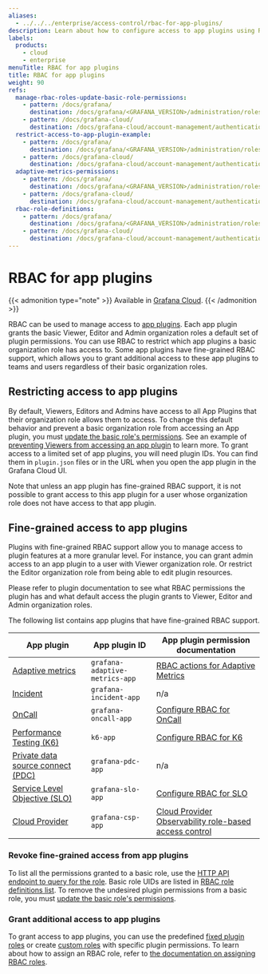 ```yaml
---
aliases:
  - ../../../enterprise/access-control/rbac-for-app-plugins/
description: Learn about how to configure access to app plugins using RBAC
labels:
  products:
    - cloud
    - enterprise
menuTitle: RBAC for app plugins
title: RBAC for app plugins
weight: 90
refs:
  manage-rbac-roles-update-basic-role-permissions:
    - pattern: /docs/grafana/
      destination: /docs/grafana/<GRAFANA_VERSION>/administration/roles-and-permissions/access-control/manage-rbac-roles/#update-basic-role-permissions
    - pattern: /docs/grafana-cloud/
      destination: /docs/grafana-cloud/account-management/authentication-and-permissions/access-control/manage-rbac-roles/#update-basic-role-permissions
  restrict-access-to-app-plugin-example:
    - pattern: /docs/grafana/
      destination: /docs/grafana/<GRAFANA_VERSION>/administration/roles-and-permissions/access-control/plan-rbac-rollout-strategy/#prevent-viewers-from-accessing-an-app-plugin
    - pattern: /docs/grafana-cloud/
      destination: /docs/grafana-cloud/account-management/authentication-and-permissions/access-control/plan-rbac-rollout-strategy/#prevent-viewers-from-accessing-an-app-plugin
  adaptive-metrics-permissions:
    - pattern: /docs/grafana/
      destination: /docs/grafana/<GRAFANA_VERSION>/administration/roles-and-permissions/access-control/custom-role-actions-scopes/#grafana-adaptive-metrics-action-definitions
    - pattern: /docs/grafana-cloud/
      destination: /docs/grafana-cloud/account-management/authentication-and-permissions/access-control/custom-role-actions-scopes/#grafana-adaptive-metrics-action-definitions
  rbac-role-definitions:
    - pattern: /docs/grafana/
      destination: /docs/grafana/<GRAFANA_VERSION>/administration/roles-and-permissions/access-control/rbac-fixed-basic-role-definitions/
    - pattern: /docs/grafana-cloud/
      destination: /docs/grafana-cloud/account-management/authentication-and-permissions/access-control/rbac-fixed-basic-role-definitions/
---
```


# RBAC for app plugins

{{< admonition type="note" >}}
Available in [Grafana Cloud](/docs/grafana-cloud).
{{< /admonition >}}

RBAC can be used to manage access to [app plugins](https://grafana.com/docs/grafana/latest/administration/plugin-management/#app-plugins).
Each app plugin grants the basic Viewer, Editor and Admin organization roles a default set of plugin permissions.
You can use RBAC to restrict which app plugins a basic organization role has access to.
Some app plugins have fine-grained RBAC support, which allows you to grant additional access to these app plugins to teams and users regardless of their basic organization roles.

## Restricting access to app plugins

By default, Viewers, Editors and Admins have access to all App Plugins that their organization role allows them to access.
To change this default behavior and prevent a basic organization role from accessing an App plugin, you must [update the basic role's permissions](ref:manage-rbac-roles-update-basic-role-permissions).
See an example of [preventing Viewers from accessing an app plugin](ref:restrict-access-to-app-plugin-example) to learn more.
To grant access to a limited set of app plugins, you will need plugin IDs. You can find them in `plugin.json` files or in the URL when you open the app plugin in the Grafana Cloud UI.

Note that unless an app plugin has fine-grained RBAC support, it is not possible to grant access to this app plugin for a user whose organization role does not have access to that app plugin.

## Fine-grained access to app plugins

Plugins with fine-grained RBAC support allow you to manage access to plugin features at a more granular level.
For instance, you can grant admin access to an app plugin to a user with Viewer organization role. Or restrict the Editor organization role from being able to edit plugin resources.

Please refer to plugin documentation to see what RBAC permissions the plugin has and what default access the plugin grants to Viewer, Editor and Admin organization roles.

The following list contains app plugins that have fine-grained RBAC support.

| App plugin                                                                                                                                                                            | App plugin ID                  | App plugin permission documentation                                                                                                                                        |
| ------------------------------------------------------------------------------------------------------------------------------------------------------------------------------------- | ------------------------------ | -------------------------------------------------------------------------------------------------------------------------------------------------------------------------- |
| [Adaptive metrics](https://grafana.com/docs/grafana-cloud/cost-management-and-billing/reduce-costs/metrics-costs/control-metrics-usage-via-adaptive-metrics/adaptive-metrics-plugin/) | `grafana-adaptive-metrics-app` | [RBAC actions for Adaptive Metrics](ref:adaptive-metrics-permissions)                                                                                                      |
| [Incident](https://grafana.com/docs/grafana-cloud/alerting-and-irm/irm/incident/)                                                                                                     | `grafana-incident-app`         | n/a                                                                                                                                                                        |
| [OnCall](https://grafana.com/docs/grafana-cloud/alerting-and-irm/irm/oncall/)                                                                                                         | `grafana-oncall-app`           | [Configure RBAC for OnCall](https://grafana.com/docs/grafana-cloud/alerting-and-irm/irm/oncall/manage/user-and-team-management/#manage-users-and-teams-for-grafana-oncall) |
| [Performance Testing (K6)](https://grafana.com/docs/grafana-cloud/testing/k6/)                                                                                                        | `k6-app`                       | [Configure RBAC for K6](https://grafana.com/docs/grafana-cloud/testing/k6/projects-and-users/configure-rbac/)                                                              |
| [Private data source connect (PDC)](https://grafana.com/docs/grafana-cloud/connect-externally-hosted/private-data-source-connect/)                                                    | `grafana-pdc-app`              | n/a                                                                                                                                                                        |
| [Service Level Objective (SLO)](https://grafana.com/docs/grafana-cloud/alerting-and-irm/slo/)                                                                                         | `grafana-slo-app`              | [Configure RBAC for SLO](https://grafana.com/docs/grafana-cloud/alerting-and-irm/slo/set-up/rbac/)                                                                         |
| [Cloud Provider](https://grafana.com/docs/grafana-cloud/monitor-infrastructure/monitor-cloud-provider/)                                                                               | `grafana-csp-app`              | [Cloud Provider Observability role-based access control](https://grafana.com/docs/grafana-cloud/monitor-infrastructure/monitor-cloud-provider/rbac/)                       |

### Revoke fine-grained access from app plugins

To list all the permissions granted to a basic role, use the [HTTP API endpoint to query for the role](https://grafana.com/docs/grafana/latest/developers/http_api/access_control/#get-a-role).
Basic role UIDs are listed in [RBAC role definitions list](ref:rbac-role-definitions).
To remove the undesired plugin permissions from a basic role, you must [update the basic role's permissions](ref:manage-rbac-roles-update-basic-role-permissions).

### Grant additional access to app plugins

To grant access to app plugins, you can use the predefined [fixed plugin roles](https://grafana.com/docs/grafana/latest/administration/roles-and-permissions/access-control/#fixed-roles) or create [custom roles](https://grafana.com/docs/grafana/latest/administration/roles-and-permissions/access-control/#custom-roles) with specific plugin permissions.
To learn about how to assign an RBAC role, refer to [the documentation on assigning RBAC roles](https://grafana.com/docs/grafana/latest/administration/roles-and-permissions/access-control/assign-rbac-roles/#assign-rbac-roles).
